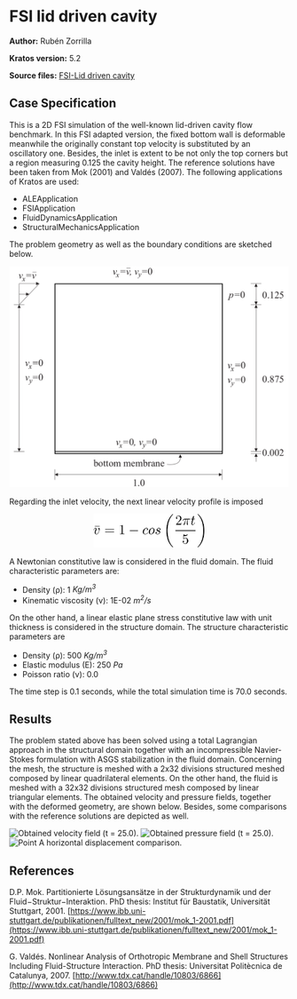 # FSI lid driven cavity

**Author:** Rubén Zorrilla

**Kratos version:** 5.2

**Source files:** [FSI-Lid driven cavity](https://github.com/KratosMultiphysics/Examples/tree/master/fluid_structure_interaction/validation/fsi_lid_driven_cavity/source)

## Case Specification

This is a 2D FSI simulation of the well-known lid-driven cavity flow benchmark. In this FSI adapted version, the fixed bottom wall is deformable meanwhile the originally constant top velocity is substituted by an oscillatory one. Besides, the inlet is extent to be not only the top corners but a region measuring 0.125 the cavity height. The reference solutions have been taken from  Mok (2001) and Valdés (2007). The following applications of Kratos are used:
* ALEApplication
* FSIApplication 
* FluidDynamicsApplication
* StructuralMechanicsApplication

The problem geometry as well as the boundary conditions are sketched below. 
<p align="center">
  <img src="data/fsi_lid_driven_cavity_benchmark_geometry.png" alt="FSI lid-driven cavity benchmark geometry." style="width: 600px;"/>
</p>

Regarding the inlet velocity, the next linear velocity profile is imposed
<p align="center">
  <img src="data/fsi_lid_driven_cavity_benchmark_inlet_formula.png" alt="FSI lid-driven cavity benchmark inlet profile." style="width: 200px;"/>
</p>

A Newtonian constitutive law is considered in the fluid domain. The fluid characteristic parameters are:
* Density (&rho;): 1 _Kg/m<sup>3</sup>_
* Kinematic viscosity (&nu;): 1E-02 _m<sup>2</sup>/s_

On the other hand, a linear elastic plane stress constitutive law with unit thickness is considered in the structure domain. The structure characteristic parameters are
* Density (&rho;): 500 _Kg/m<sup>3</sup>_
* Elastic modulus (E):  250 _Pa_
* Poisson ratio (&nu;): 0.0 

The time step is 0.1 seconds, while the total simulation time is 70.0 seconds. 

## Results
The problem stated above has been solved using a total Lagrangian approach in the structural domain together with an incompressible Navier-Stokes formulation with ASGS stabilization in the fluid domain. Concerning the mesh, the structure is meshed with a 2x32 divisions structured meshed composed by linear quadrilateral elements. On the other hand, the fluid is meshed with a 32x32 divisions structured mesh composed by linear triangular elements. The obtained velocity and pressure fields, together with the deformed geometry, are shown below. Besides, some comparisons with the reference solutions are depicted as well. 

![Obtained velocity field (t = 25.0).](data/Mok_velocity_field.png)
![Obtained pressure field (t = 25.0).](data/Mok_pressure_field.png)
![Point A horizontal displacement comparison.](data/Mok_ux_A.png)

## References
D.P. Mok. Partitionierte Lösungsansätze in der Strukturdynamik und der Fluid−Struktur−Interaktion. PhD thesis: Institut für Baustatik, Universität Stuttgart, 2001. [https://www.ibb.uni-stuttgart.de/publikationen/fulltext_new/2001/mok_1-2001.pdf](https://www.ibb.uni-stuttgart.de/publikationen/fulltext_new/2001/mok_1-2001.pdf)

G. Valdés. Nonlinear Analysis of Orthotropic Membrane and Shell Structures Including Fluid-Structure Interaction. PhD thesis: Universitat Politècnica de Catalunya, 2007. [http://www.tdx.cat/handle/10803/6866](http://www.tdx.cat/handle/10803/6866)
